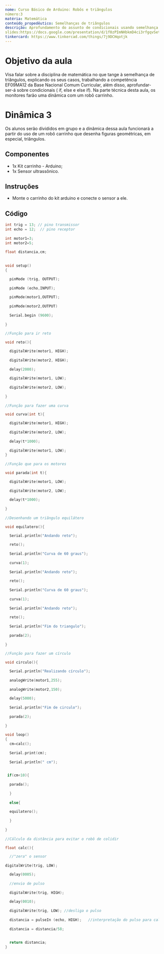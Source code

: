 ```yaml
---
nome: Curso Básico de Arduino: Robôs e triângulos
número:3
matéria: Matemática
conteúdo_propedêutico: Semelhanças de triângulos 
descrição: Aprofundamento do assunto de condicionais usando semelhança de triângulos
slides:https://docs.google.com/presentation/d/1f0zPImNHbkmD4ci3rfgqvSet5OqodA3V/edit?usp=sharing&ouid=117355551557473037768&rtpof=true&sd=true
tinkercard: https://www.tinkercad.com/things/7j9DCHqotjk
---
```


# Objetivo da aula
Visa falar sobre a disciplina de matemática no que tange à semelhança de triângulos, explicando os seus casos, trabalhando a competência EF09MA12 da Base Nacional Comum Curricular, além disso, aprofundar-ser-á sobre condicionais ( if, else e else if). Na parte técnica desta aula, os monitores farão uma dinâmica com um robô carrinho.

# Dinâmica 3
Os alunos serão divididos em grupo e a dinâmica dessa aula funcionará a partir do uso de um robô carrinho que desenha figuras geométricas, em especial, triângulos.

## Componentes
- 1x Kit carrinho - Arduino;
- 1x Sensor ultrassônico.

## Instruções
- Monte o carrinho do kit arduino e conecte o sensor a ele.

## Código
```c++
int trig = 13; // pino transmissor
int echo = 12;	// pino receptor
 
int motor1=3;
int motor2=5;
 
float distancia,cm;	
 
 
void setup()	
{

  pinMode (trig, OUTPUT);
  
  pinMode (echo,INPUT);
  
  pinMode(motor1,OUTPUT);
  
  pinMode(motor2,OUTPUT)
  
  Serial.begin (9600);
  
}
 
//Função para ir reto

void reto(){

  digitalWrite(motor1, HIGH);
  
  digitalWrite(motor2, HIGH);
  
  delay(2000);
  
  digitalWrite(motor1, LOW);
  
  digitalWrite(motor2, LOW);
  
}
 
//Função para fazer uma curva

void curva(int t){

  digitalWrite(motor1, HIGH);
  
  digitalWrite(motor2, LOW);
  
  delay(t*1000);
  
  digitalWrite(motor1, LOW);
}
 
//Função que para os motores

void parada(int t){

  digitalWrite(motor1, LOW);
  
  digitalWrite(motor2, LOW);
  
  delay(t*1000);
  
}
 
//Desenhando um triângulo equilátero

void equilatero(){

  Serial.println("Andando reto");
  
  reto();
  
  Serial.println("Curva de 60 graus");
  
  curva(1);
  
  Serial.println("Andando reto");
  
  reto();
  
  Serial.println("Curva de 60 graus");
  
  curva(1);
  
  Serial.println("Andando reto");
  
  reto();
  
  Serial.println("Fim do triangulo");
  
  parada(2);
  
}
 
//Função para fazer um círculo

void circulo(){

  Serial.println("Realizando círculo");
  
  analogWrite(motor1,255);
  
  analogWrite(motor2,150);
  
  delay(5000);
  
  Serial.println("Fim de circulo");
  
  parada(2);
 
}
 
void loop()
{
  cm=calc();
  
  Serial.print(cm);
  
  Serial.println(" cm");

  
 if(cm<10){
 
  parada();
  
  }
  
  else{
  
  equilatero();
  
  }
  
}
 
//Cálculo da distância para evitar o robô de colidir

float calc(){

  //"zera" o sensor
  
digitalWrite(trig, LOW);

  delay(0005);
  
  //envio de pulso
  
  digitalWrite(trig, HIGH);
  
  delay(0010);
  
  digitalWrite(trig, LOW); //desliga o pulso
  
  distancia = pulseIn (echo, HIGH);   //interpretação do pulso para calcular a distância
  
  distancia = distancia/58;
  
  
  return distancia;
}
```
